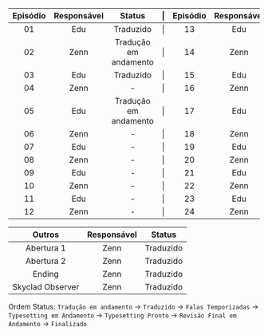 
| Episódio | Responsável | Status           |\||           Episódio | Responsável | Status |
|:---:|:---:|:---:                        |:---:|                         :---:|:---:|:---:|
|01|Edu|Traduzido                           |\|                        |13|Edu|-           |
|02|Zenn|Tradução em andamento              |\|                        |14|Zenn|-          |
|03|Edu|Traduzido                           |\|                        |15|Edu|-           |           
|04|Zenn|-                                  |\|                        |16|Zenn|-          |
|05|Edu|Tradução em andamento               |\|                        |17|Edu|-           |
|06|Zenn|-                                  |\|                        |18|Zenn|-          |
|07|Edu|-                                   |\|                        |19|Edu|-           |
|08|Zenn|-                                  |\|                        |20|Zenn|-          |
|09|Edu|-                                   |\|                        |21|Edu|-           |
|10|Zenn|-                                  |\|                        |22|Zenn|-          |
|11|Edu|-                                   |\|                        |23|Edu|-           |
|12|Zenn|-                                  |\|                        |24|Zenn|-          |

|Outros|Responsável|Status|
|:---:|:---:|:---:
|Abertura 1|Zenn|Traduzido|
|Abertura 2|Zenn|Traduzido|
|Ending|Zenn|Traduzido|
|Skyclad Observer|Zenn|Traduzido|

Ordem Status: ```Tradução em andamento``` → ```Traduzido``` → ```Falas Temporizadas``` → ```Typesetting em Andamento``` → ```Typesetting Pronto``` → ```Revisão Final em Andamento``` → ```Finalizado```

